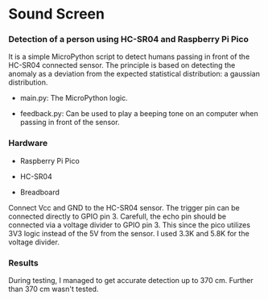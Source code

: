 # Sound Screen
### Detection of a person using HC-SR04 and Raspberry Pi Pico
It is a simple MicroPython script to detect humans passing in front of the HC-SR04 connected sensor. The principle is based on detecting the anomaly as a deviation from the expected statistical distribution: a gaussian distribution.

* main.py: The MicroPython logic.

* feedback.py: Can be used to play a beeping tone on an computer when passing in front of the sensor.

### Hardware

* Raspberry Pi Pico

* HC-SR04

* Breadboard

Connect Vcc and GND to the HC-SR04 sensor. The trigger pin can be connected directly to GPIO pin 3. Carefull, the echo pin should be connected via a voltage divider to GPIO pin 3. This since the pico utilizes 3V3 logic instead of the 5V from the sensor. I used 3.3K and 5.8K for the voltage divider.

### Results
During testing, I managed to get accurate detection up to 370 cm. Further than 370 cm wasn't tested.
